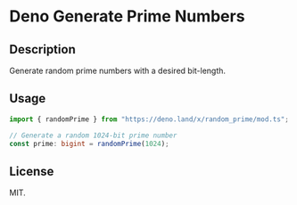 # Deno Generate Prime Numbers
## Description
Generate random prime numbers with a desired bit-length.

## Usage
```typescript
import { randomPrime } from "https://deno.land/x/random_prime/mod.ts";

// Generate a random 1024-bit prime number
const prime: bigint = randomPrime(1024);
```
## License
MIT.